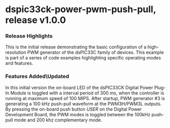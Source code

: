 # dspic33ck-power-pwm-push-pull, release v1.0.0

### Release Highlights
This is the initial release demonstrating the basic configuration of a high-resolution PWM generator of the dsPIC33C family of devices.
This example is part of a series of code examples highlighting specific operating modes and features.

### Features Added\Updated
In this initial version the on-board LED of the dsPIC33CK Digital Power Plug-In Module is toggled with a interval period of 300 ms, when the controller is running at maximum speed of 100 MIPS.
After startup, PWM generator #3 is generating a 100 kHz push-pull waveform at the PWM3H/PWM3L outputs. By pressing the on-board push button *USER* on the Digital Power Development Board, the PWM modes is toggled between the 100kHz push-pull mode and 200 khz complementary mode.


